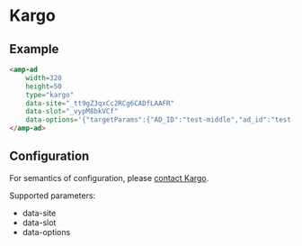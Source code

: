 <!---
Copyright 2016 The AMP HTML Authors. All Rights Reserved.

Licensed under the Apache License, Version 2.0 (the "License");
you may not use this file except in compliance with the License.
You may obtain a copy of the License at

      http://www.apache.org/licenses/LICENSE-2.0

Unless required by applicable law or agreed to in writing, software
distributed under the License is distributed on an "AS-IS" BASIS,
WITHOUT WARRANTIES OR CONDITIONS OF ANY KIND, either express or implied.
See the License for the specific language governing permissions and
limitations under the License.
-->

# Kargo

## Example

```html
<amp-ad
    width=320
    height=50
    type="kargo"
    data-site="_tt9gZ3qxCc2RCg6CADfLAAFR"
    data-slot="_vypM8bkVCf"
    data-options='{"targetParams":{"AD_ID":"test-middle","ad_id":"test-middle"}}'>
</amp-ad>
```

## Configuration

For semantics of configuration, please [contact Kargo](http://www.kargo.com/contact/).

Supported parameters:

- data-site
- data-slot
- data-options
